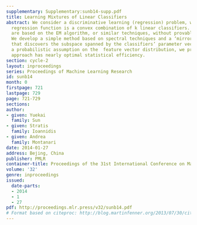 ```yaml
---
supplementary: Supplementary:sunb14-supp.pdf
title: Learning Mixtures of Linear Classifiers
abstract: We consider a discriminative learning (regression) problem, whereby the
  regression function is a convex combination of k linear classifiers. Existing approaches
  are based on the EM algorithm, or similar techniques, without provable guarantees.
  We develop a simple method based on spectral techniques and a ‘mirroring’ trick,
  that discovers the subspace spanned by the classifiers’ parameter vectors. Under
  a probabilistic assumption on the  feature vector distribution, we prove that this
  approach has nearly optimal statistical efficiency.
section: cycle-2
layout: inproceedings
series: Proceedings of Machine Learning Research
id: sunb14
month: 0
firstpage: 721
lastpage: 729
page: 721-729
sections: 
author:
- given: Yuekai
  family: Sun
- given: Stratis
  family: Ioannidis
- given: Andrea
  family: Montanari
date: 2014-01-27
address: Bejing, China
publisher: PMLR
container-title: Proceedings of the 31st International Conference on Machine Learning
volume: '32'
genre: inproceedings
issued:
  date-parts:
  - 2014
  - 1
  - 27
pdf: http://proceedings.mlr.press/v32/sunb14.pdf
# Format based on citeproc: http://blog.martinfenner.org/2013/07/30/citeproc-yaml-for-bibliographies/
---
```

